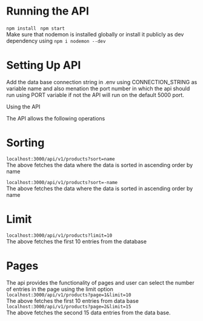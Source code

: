 

# Running the API

```npm install ```
    ```npm start```<br/> 
Make sure that nodemon is installed globally or  install it publicly as dev dependency using ```npm i nodemon --dev  ```

# Setting Up API

Add the data base connection string in .env using CONNECTION_STRING as variable name and also menation the port number in which the api should run using PORT variable if not the API will run on the default 5000 port.

Using the API

The API allows the following operations

# Sorting

 ```localhost:3000/api/v1/products?sort=name```<br>
 The above fetches the data where the data is sorted in ascending order by name
 
 ```localhost:3000/api/v1/products?sort=-name```<br>
  The above fetches the data where the data is sorted in ascending order by name
  
  # Limit 
  
   ```localhost:3000/api/v1/products?limit=10```<br>
 The above fetches the first 10 entries from the database
 
 # Pages
 The api provides the functionality of pages and user can select the number of entries in the page using the limit option<br />
  ```localhost:3000/api/v1/products?page=1&limit=10```<br>
  The above fetches the first 10 entries from data base <br />
  ```localhost:3000/api/v1/products?page=2&limit=15```<br>
  The above fetches the second 15 data entries from the data base.
